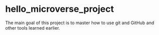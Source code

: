 # hello_microverse_project
The main goal of this project is to master how to use git and GitHub and other tools learned earlier. 
